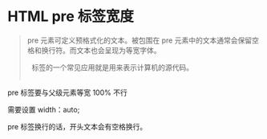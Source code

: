 # HTML pre 标签宽度



> pre 元素可定义预格式化的文本。被包围在 pre 元素中的文本通常会保留空格和换行符。而文本也会呈现为等宽字体。
> 
> <pre> 标签的一个常见应用就是用来表示计算机的源代码。



pre 标签要与父级元素等宽 100% 不行 

需要设置 width：auto;



pre 标签换行的话，开头文本会有空格换行。

